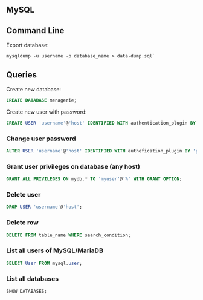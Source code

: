 ## MySQL

## Command Line
Export database:
```shell
mysqldump -u username -p database_name > data-dump.sql`
```
## Queries
Create new database:
```sql
CREATE DATABASE menagerie;
```
Create new user with password:
```sql
CREATE USER 'username'@'host' IDENTIFIED WITH authentication_plugin BY 'password';
```
### Change user password
```sql
ALTER USER 'username'@'host' IDENTIFIED WITH authefication_plugin BY 'password';
```
### Grant user privileges on database (any host)
```sql
GRANT ALL PRIVILEGES ON mydb.* TO 'myuser'@'%' WITH GRANT OPTION;
```
### Delete user
```sql
DROP USER 'username'@'host';
```
### Delete row
```sql
DELETE FROM table_name WHERE search_condition;
```
### List all users of MySQL/MariaDB
```sql
SELECT User FROM mysql.user;
```
### List all databases
```sql
SHOW DATABASES;
```